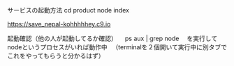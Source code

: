 
サービスの起動方法
cd product
node index

https://save_nepal-kohhhhhey.c9.io

起動確認（他の人が起動してるか確認）
　ps aux | grep node
　を実行してnodeというプロセスがいれば動作中
　（terminalを２個開いて実行中に別タブでこれをやってもらうと分かるはず）